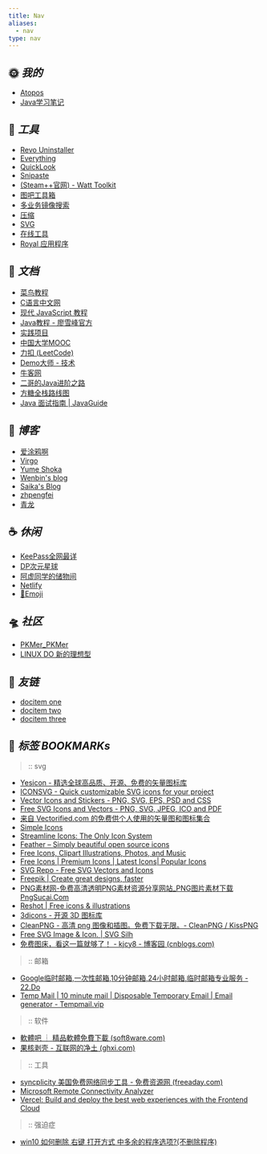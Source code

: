 ```yaml
---
title: Nav
aliases:
  - nav
type: nav
---
```

<div class="nav">

## 🌞 *我的*
- [Atopos](https://atopos-x.github.io/)
- [Java学习笔记](http://atopos.infinityfreeapp.com/)

## 🔨 *工具*
- [Revo Uninstaller](https://www.revouninstaller.com/start-freeware-download/)
- [Everything](https://www.voidtools.com/zh-cn/)
- [QuickLook](https://github.com/QL-Win/QuickLook)
- [Snipaste](https://www.snipaste.com/)
- [(Steam++官网) - Watt Toolkit](https://steampp.net/)
- [图吧工具箱](https://www.tbtool.cn/)
- [多业务镜像搜索](https://iqdb.org/)
- [压缩](https://sourceforge.net/projects/nikkhokkho/)
- [SVG](https://svgl.app/)
- [在线工具](https://tool.lu/crontab)
- [Royal 应用程序](https://www.royalapps.com/ts/win/features)

## 📑 *文档*
- [菜鸟教程](https://www.runoob.com/)
- [C语言中文网](https://c.biancheng.net/index.html)
- [现代 JavaScript 教程](https://zh.javascript.info/)
- [Java教程 - 廖雪峰官方](https://liaoxuefeng.com/books/java/introduction/)
- [实践项目](https://www.educoder.net/shixuns?id=152&type=tag&palce=2)
- [中国大学MOOC](https://www.icourse163.org/)
- [力扣 (LeetCode)](https://leetcode.cn/)
- [Demo大师 - 技术](http://www.demodashi.com/)
- [牛客网](https://www.nowcoder.com/)
- [二哥的Java进阶之路](https://javabetter.cn/)
- [方糖全栈路线图](http://road.ftqq.com/)
- [Java 面试指南 | JavaGuide](https://javaguide.cn/)

## 🍺 *博客*
- [爱涂鸦啊](https://aituyaa.com/)
- [Virgo](https://loveminimal.github.io/)
- [Yume Shoka](https://shoka.lostyu.me/webstack/)
- [Wenbin's blog](https://www.zzzwb.com/)
- [Saika's Blog](https://saika.us.kg/)
- [zhpengfei](https://zhpengfei.com/cloudflare-worker-proxy-google-translate/#aioseo-api)
- [青龙](https://am.809098.xyz/serv00-huggingface-qinglong/)

## ☕️ *休闲*
- [KeePass全网最详](https://zhuanlan.zhihu.com/p/39645975)
- [DP次元星球](https://www.dp712.com/)
- [阿虚同学的储物间](https://axutongxue.com/)
- [Netlify](https://github.com/netlify)
- [👻Emoji](https://www.emojiall.com/zh-hans/copy)

## 🛸 *社区*
- [PKMer_PKMer](https://pkmer.cn/)
- [LINUX DO 新的理想型](https://linux.do/)

## 🧲 *友链*
- [docitem one](/)
- [docitem two](/archive)
- [docitem three](https://nav-item-three.com)

<div class="bookmark">

## 🔖 *标签 BOOKMARKs*
>:: svg
- [Yesicon - 精选全球高品质、开源、免费的矢量图标库](https://yesicon.app/)
- [ICONSVG - Quick customizable SVG icons for your project](https://iconsvg.xyz/)
- [Vector Icons and Stickers - PNG, SVG, EPS, PSD and CSS](https://www.flaticon.com/)
- [Free SVG Icons and Vectors - PNG, SVG, JPEG, ICO and PDF](https://iconsvg.co/)
- [来自 Vectorified.com 的免费供个人使用的矢量图和图标集合](https://vectorified.com/)
- [Simple Icons](https://simpleicons.org/)
- [Streamline Icons: The Only Icon System](https://home.streamlinehq.com/)
- [Feather – Simply beautiful open source icons](https://feathericons.com/)
- [Free Icons, Clipart Illustrations, Photos, and Music](https://icons8.com/)
- [Free Icons | Premium Icons | Latest Icons| Popular Icons](https://freeicons.io/)
- [SVG Repo - Free SVG Vectors and Icons](https://www.svgrepo.com/)
- [Freepik | Create great designs, faster](https://www.freepik.com/)
- [PNG素材网-免费高清透明PNG素材资源分享网站_PNG图片素材下载 PngSucai.Com](https://www.pngsucai.com/)
- [Reshot | Free icons & illustrations](https://www.reshot.com/)
- [3dicons - 开源 3D 图标库](https://3dicons.co/)
- [CleanPNG - 高清 png 图像和插图。免费下载无限。- CleanPNG / KissPNG](https://www.cleanpng.com/)
- [Free SVG Image & Icon. | SVG Silh](https://svgsilh.com/)
- [免费图床，看这一篇就够了！ - kjcy8 - 博客园 (cnblogs.com)](https://www.cnblogs.com/kjcy8/articles/16648814.html)
>:: 邮箱
- [Google临时邮箱,一次性邮箱,10分钟邮箱,24小时邮箱,临时邮箱专业服务 - 22.Do](https://22.do/zh)
- [Temp Mail | 10 minute mail | Disposable Temporary Email | Email generator - Tempmail.vip](https://www.tempmail.vip/en)
>:: 软件
- [軟體吧 ┊ 精品軟體免費下載 (soft8ware.com)](https://soft8ware.com/)
- [果核剥壳 - 互联网的净土 (ghxi.com)](https://www.ghxi.com/)
>:: 工具
- [syncplicity 美国免费网络同步工具 - 免费资源网 (freeaday.com)](https://www.freeaday.com/2021/01/syncplicity/)
- [Microsoft Remote Connectivity Analyzer](https://testconnectivity.microsoft.com/tests/exo)
- [Vercel: Build and deploy the best web experiences with the Frontend Cloud](https://vercel.com/)
>:: 强迫症
- [win10 如何删除 右键 打开方式 中多余的程序选项?(不删除程序)](https://answers.microsoft.com/zh-hans/windows/forum/all/win10-%E5%A6%82%E4%BD%95%E5%88%A0%E9%99%A4/803b1267-bda3-4ec3-bcda-71f85373ec14)

</div>